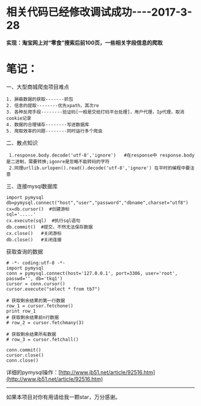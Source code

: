 # 相关代码已经修改调试成功----2017-3-28 #

**实现：淘宝网上对“零食”搜索后前100页，一些相关字段信息的爬取**

# 笔记： #

一、大型商城爬虫项目难点

	1. 屏蔽数据的获取-------抓包
	2. 信息的提取--------优先xpath，其次re
	3. 各种反爬手段--------验证码[一般是交给打码平台处理]，用户代理，Ip代理，取消cookie记录
	4. 数据的合理储存--------写进数据库
	5. 爬取效率的问题--------同时运行多个爬虫


二、散点知识

     1.response.body.decode('utf-8','ignore')   #在response中 response.body是二进制，需要转换;igonre是忽略不能转码的字符
     2.同理urllib.urlopen().read().decode('utf-8','ignore') 在平时的编程中要注意

三、连接mysql数据库

	import pymysql
	db=pymysql.connect("host","user","password","dbname",charset="utf8") 
	cx=db.cursor()  #创建游标
	sql='.....'
	cx.execute(sql)  #执行sql语句
	db.commit()  #提交，不然无法保存数据
	cx.close()   #关闭游标
	db.close()   #关闭连接


获取查询的数据

	# -*- coding:utf-8 -*-
	import pymysql
	conn = pymysql.connect(host='127.0.0.1', port=3306, user='root', passwd='', db='tkq1')
	cursor = conn.cursor()
	cursor.execute("select * from tb7")

	# 获取剩余结果的第一行数据
	row_1 = cursor.fetchone()
	print row_1
	# 获取剩余结果前n行数据
	# row_2 = cursor.fetchmany(3)
	
	# 获取剩余结果所有数据
	# row_3 = cursor.fetchall()
	
	conn.commit()
	cursor.close()
	conn.close()

详细的pymysql操作：[http://www.jb51.net/article/92516.htm](http://www.jb51.net/article/92516.htm)

----------
如果本项目对你有用请给我一颗star，万分感谢。
